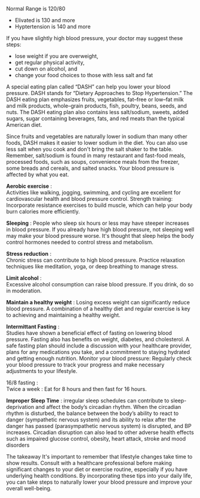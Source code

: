 Normal Range is 120/80
- Elivated is 130 and more
- Hyptertension is 140 and more

If you have slightly high blood pressure, your doctor may suggest these steps:

- lose weight if you are overweight,
- get regular physical activity,
- cut down on alcohol, and
- change your food choices to those with less salt and fat

A special eating plan called “DASH” can help you lower your blood pressure. DASH stands for “Dietary Approaches to Stop Hypertension.” The DASH eating plan emphasizes fruits, vegetables, fat–free or low–fat milk and milk products, whole–grain products, fish, poultry, beans, seeds, and nuts. The DASH eating plan also contains less salt/sodium, sweets, added sugars, sugar containing beverages, fats, and red meats than the typical American diet.

Since fruits and vegetables are naturally lower in sodium than many other foods, DASH makes it easier to lower sodium in the diet. You can also use less salt when you cook and don't bring the salt shaker to the table. Remember, salt/sodium is found in many restaurant and fast-food meals, processed foods, such as soups, convenience meals from the freezer, some breads and cereals, and salted snacks. Your blood pressure is affected by what you eat.


**Aerobic exercise** :  
Activities like walking, jogging, swimming, and cycling are excellent for cardiovascular health and blood pressure control.
Strength training:  
Incorporate resistance exercises to build muscle, which can help your body burn calories more efficiently.

**Sleeping** :
People who sleep six hours or less may have steeper increases in blood pressure. If you already have high blood pressure, not sleeping well may make your blood pressure worse. It's thought that sleep helps the body control hormones needed to control stress and metabolism.


**Stress reduction** :  
Chronic stress can contribute to high blood pressure. Practice relaxation techniques like meditation, yoga, or deep breathing to manage stress.


**Limit alcohol** :   
Excessive alcohol consumption can raise blood pressure. If you drink, do so in moderation.

**Maintain a healthy weight** :
Losing excess weight can significantly reduce blood pressure. A combination of a healthy diet and regular exercise is key to achieving and maintaining a healthy weight.

**Intermittant Fasting** :   
Studies have shown a beneficial effect of fasting on lowering blood pressure. Fasting also has benefits on weight, diabetes, and cholesterol. A safe fasting plan should include a discussion with your healthcare provider, plans for any medications you take, and a commitment to staying hydrated and getting enough nutrition.
Monitor your blood pressure:
Regularly check your blood pressure to track your progress and make necessary adjustments to your lifestyle.

16/8 fasting :  
Twice a week : Eat for 8 hours and then fast for 16 hours.   

**Improper Sleep Time** :
irregular sleep schedules can contribute to sleep-deprivation and affect the body’s circadian rhythm. When the circadian rhythm is disturbed, the balance between the body’s ability to react to danger (sympathetic nervous system) and its ability to relax after the danger has passed (parasympathetic nervous system) is disrupted, and BP increases. Circadian disruption can also lead to other adverse health effects such as impaired glucose control, obesity, heart attack, stroke and mood disorders


The takeaway
It's important to remember that lifestyle changes take time to show results. Consult with a healthcare professional before making significant changes to your diet or exercise routine, especially if you have underlying health conditions. By incorporating these tips into your daily life, you can take steps to naturally lower your blood pressure and improve your overall well-being.
